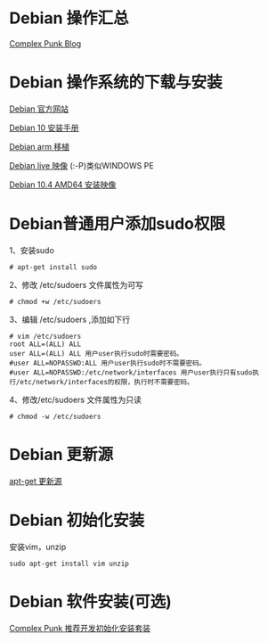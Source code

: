 # Debian 操作汇总

[Complex Punk Blog](http://sikkey.github.io/)

# Debian 操作系统的下载与安装

[Debian 官方网站](https://www.debian.org/)

[Debian 10 安装手册](https://www.debian.org/releases/stable/arm64/install.pdf.zh-cn)

[Debian arm 移植](https://www.debian.org/ports/arm/)

[Debian live 映像](https://www.debian.org/CD/live/)   (:-P)类似WINDOWS PE

[Debian 10.4 AMD64 安装映像](http://http.us.debian.org/debian/dists/buster/main/installer-arm64/current/images/)

# Debian普通用户添加sudo权限

1、安装sudo
```
# apt-get install sudo
```
2、修改 /etc/sudoers 文件属性为可写
```
# chmod +w /etc/sudoers
```
3、编辑 /etc/sudoers ,添加如下行
```
# vim /etc/sudoers
root ALL=(ALL) ALL
user ALL=(ALL) ALL 用户user执行sudo时需要密码。
#user ALL=NOPASSWD:ALL 用户user执行sudo时不需要密码。
#user ALL=NOPASSWD:/etc/network/interfaces 用户user执行只有sudo执行/etc/network/interfaces的权限，执行时不需要密码。
```
4、修改/etc/sudoers 文件属性为只读
```
# chmod -w /etc/sudoers
```

# Debian 更新源
[apt-get 更新源](./apt.md)

# Debian 初始化安装

安装vim，unzip

```
sudo apt-get install vim unzip
```

# Debian 软件安装(可选)

[Complex Punk 推荐开发初始化安装套装](./init_setup.md)
